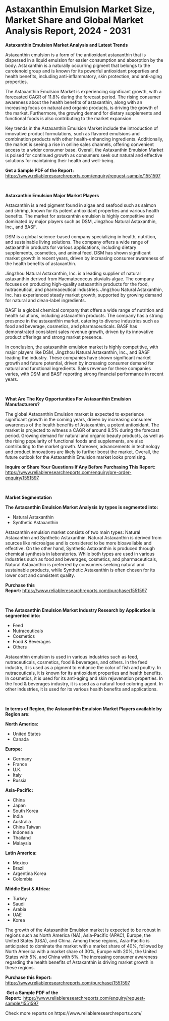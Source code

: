 <p><h1>Astaxanthin Emulsion Market Size, Market Share and Global Market Analysis Report, 2024 - 2031</h1></p><p><strong>Astaxanthin Emulsion Market Analysis and Latest Trends</strong></p>
<p><p>Astaxanthin emulsion is a form of the antioxidant astaxanthin that is dispersed in a liquid emulsion for easier consumption and absorption by the body. Astaxanthin is a naturally occurring pigment that belongs to the carotenoid group and is known for its powerful antioxidant properties and health benefits, including anti-inflammatory, skin protection, and anti-aging properties.</p><p>The Astaxanthin Emulsion Market is experiencing significant growth, with a forecasted CAGR of 11.8% during the forecast period. The rising consumer awareness about the health benefits of astaxanthin, along with an increasing focus on natural and organic products, is driving the growth of the market. Furthermore, the growing demand for dietary supplements and functional foods is also contributing to the market expansion.</p><p>Key trends in the Astaxanthin Emulsion Market include the introduction of innovative product formulations, such as flavored emulsions and combination products with other health-enhancing ingredients. Additionally, the market is seeing a rise in online sales channels, offering convenient access to a wider consumer base. Overall, the Astaxanthin Emulsion Market is poised for continued growth as consumers seek out natural and effective solutions for maintaining their health and well-being.</p></p>
<p><strong>Get a Sample PDF of the Report:&nbsp;</strong> <a href="https://www.reliableresearchreports.com/enquiry/request-sample/1551597">https://www.reliableresearchreports.com/enquiry/request-sample/1551597</a></p>
<p>&nbsp;</p>
<p><strong>Astaxanthin Emulsion Major Market Players</strong></p>
<p><p>Astaxanthin is a red pigment found in algae and seafood such as salmon and shrimp, known for its potent antioxidant properties and various health benefits. The market for astaxanthin emulsion is highly competitive and dominated by major players such as DSM, Jingzhou Natural Astaxanthin, Inc., and BASF.</p><p>DSM is a global science-based company specializing in health, nutrition, and sustainable living solutions. The company offers a wide range of astaxanthin products for various applications, including dietary supplements, cosmetics, and animal feed. DSM has shown significant market growth in recent years, driven by increasing consumer awareness of the health benefits of astaxanthin.</p><p>Jingzhou Natural Astaxanthin, Inc. is a leading supplier of natural astaxanthin derived from Haematococcus pluvialis algae. The company focuses on producing high-quality astaxanthin products for the food, nutraceutical, and pharmaceutical industries. Jingzhou Natural Astaxanthin, Inc. has experienced steady market growth, supported by growing demand for natural and clean-label ingredients.</p><p>BASF is a global chemical company that offers a wide range of nutrition and health solutions, including astaxanthin products. The company has a strong presence in the astaxanthin market, catering to diverse industries such as food and beverage, cosmetics, and pharmaceuticals. BASF has demonstrated consistent sales revenue growth, driven by its innovative product offerings and strong market presence.</p><p>In conclusion, the astaxanthin emulsion market is highly competitive, with major players like DSM, Jingzhou Natural Astaxanthin, Inc., and BASF leading the industry. These companies have shown significant market growth and future potential, driven by increasing consumer demand for natural and functional ingredients. Sales revenue for these companies varies, with DSM and BASF reporting strong financial performance in recent years.</p></p>
<p>&nbsp;</p>
<p><strong>What Are The Key Opportunities For Astaxanthin Emulsion Manufacturers?</strong></p>
<p><p>The global Astaxanthin Emulsion market is expected to experience significant growth in the coming years, driven by increasing consumer awareness of the health benefits of Astaxanthin, a potent antioxidant. The market is projected to witness a CAGR of around 8.5% during the forecast period. Growing demand for natural and organic beauty products, as well as the rising popularity of functional foods and supplements, are also contributing to the market growth. Moreover, advancements in technology and product innovations are likely to further boost the market. Overall, the future outlook for the Astaxanthin Emulsion market looks promising.</p></p>
<p><strong>Inquire or Share Your Questions If Any Before Purchasing This Report:</strong> <a href="https://www.reliableresearchreports.com/enquiry/pre-order-enquiry/1551597">https://www.reliableresearchreports.com/enquiry/pre-order-enquiry/1551597</a></p>
<p>&nbsp;</p>
<p><strong>Market Segmentation</strong></p>
<p><strong>The Astaxanthin Emulsion Market Analysis by types is segmented into:</strong></p>
<p><ul><li>Natural Astaxanthin</li><li>Synthetic Astaxanthin</li></ul></p>
<p><p>Astaxanthin emulsion market consists of two main types: Natural Astaxanthin and Synthetic Astaxanthin. Natural Astaxanthin is derived from sources like microalgae and is considered to be more bioavailable and effective. On the other hand, Synthetic Astaxanthin is produced through chemical synthesis in laboratories. While both types are used in various industries such as food and beverages, cosmetics, and pharmaceuticals, Natural Astaxanthin is preferred by consumers seeking natural and sustainable products, while Synthetic Astaxanthin is often chosen for its lower cost and consistent quality.</p></p>
<p><strong>Purchase this Report:&nbsp;</strong><a href="https://www.reliableresearchreports.com/purchase/1551597">https://www.reliableresearchreports.com/purchase/1551597</a></p>
<p>&nbsp;</p>
<p><strong>The Astaxanthin Emulsion Market Industry Research by Application is segmented into:</strong></p>
<p><ul><li>Feed</li><li>Nutraceuticals</li><li>Cosmetics</li><li>Food & Beverages</li><li>Others</li></ul></p>
<p><p>Astaxanthin emulsion is used in various industries such as feed, nutraceuticals, cosmetics, food & beverages, and others. In the feed industry, it is used as a pigment to enhance the color of fish and poultry. In nutraceuticals, it is known for its antioxidant properties and health benefits. In cosmetics, it is used for its anti-aging and skin rejuvenation properties. In the food & beverages industry, it is used as a natural food coloring agent. In other industries, it is used for its various health benefits and applications.</p></p>
<p>&nbsp;</p>
<p><strong>In terms of Region, the Astaxanthin Emulsion Market Players available by Region are:</strong></p>
<p>
    <p> <strong> North America: </strong>
        <ul>
            <li>United States</li>
            <li>Canada</li>
        </ul>
        </p> 
    <p> <strong> Europe: </strong>
        <ul>
            <li>Germany</li>
            <li>France</li>
            <li>U.K.</li>
            <li>Italy</li>
            <li>Russia</li>
        </ul>
        </p> 
    <p> <strong> Asia-Pacific: </strong>
        <ul>
            <li>China</li>
            <li>Japan</li>
            <li>South Korea</li>
            <li>India</li>
            <li>Australia</li>
            <li>China Taiwan</li>
            <li>Indonesia</li>
            <li>Thailand</li>
            <li>Malaysia</li>
        </ul>
        </p> 
    <p> <strong> Latin America: </strong>
        <ul>
            <li>Mexico</li>
            <li>Brazil</li>
            <li>Argentina Korea</li>
            <li>Colombia</li>
        </ul>
        </p> 
    <p> <strong> Middle East & Africa: </strong>
        <ul>
            <li>Turkey</li>
            <li>Saudi</li>
            <li>Arabia</li>
            <li>UAE</li>
            <li>Korea</li>
        </ul>
    </p>
    </p>
<p><p>The growth of the Astaxanthin Emulsion market is expected to be robust in regions such as North America (NA), Asia-Pacific (APAC), Europe, the United States (USA), and China. Among these regions, Asia-Pacific is anticipated to dominate the market with a market share of 40%, followed by North America with a market share of 30%, Europe with 20%, the United States with 5%, and China with 5%. The increasing consumer awareness regarding the health benefits of Astaxanthin is driving market growth in these regions.</p></p>
<p><strong>Purchase this Report: </strong><a href="https://www.reliableresearchreports.com/purchase/1551597">https://www.reliableresearchreports.com/purchase/1551597</a></p>
<p>&nbsp;<strong>Get a Sample PDF of the Report:&nbsp;&nbsp;</strong><a href="https://www.reliableresearchreports.com/enquiry/request-sample/1551597">https://www.reliableresearchreports.com/enquiry/request-sample/1551597</a></p>
<p><strong></strong></p>
<p>Check more reports on https://www.reliableresearchreports.com/</p>